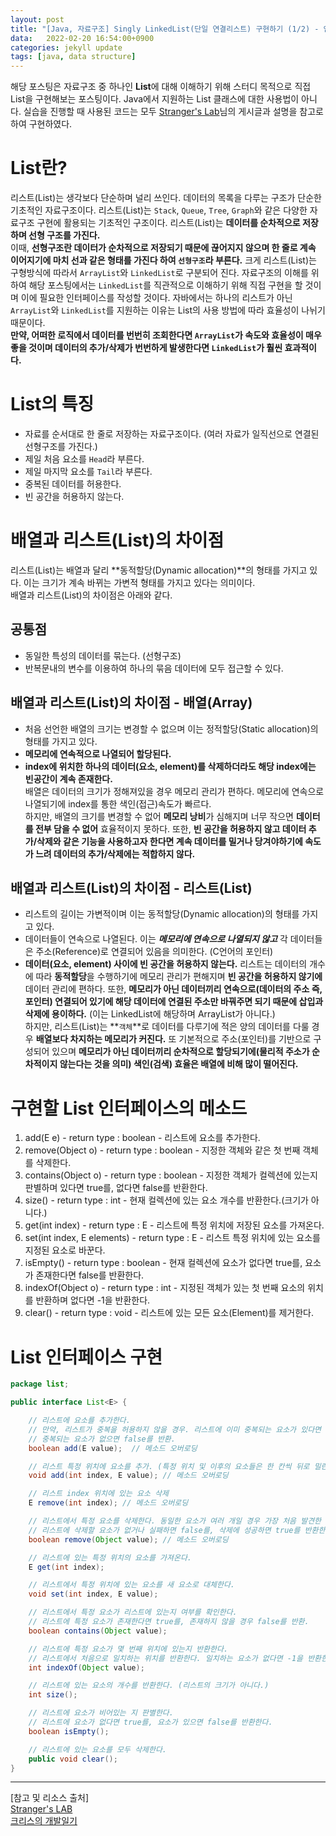 ```yaml
---
layout: post
title: "[Java, 자료구조] Singly LinkedList(단일 연결리스트) 구현하기 (1/2) - 인터페이스"
data:   2022-02-20 16:54:00+0900
categories: jekyll update
tags: [java, data structure]
---
```

해당 포스팅은 자료구조 중 하나인 **List**에 대해 이해하기 위해 스터디 목적으로 직접 List을 구현해보는 포스팅이다. Java에서 지원하는 List 클래스에 대한 사용법이 아니다. 실습을 진행할 때 사용된 코드는 모두 [Stranger's Lab](https://st-lab.tistory.com/174?category=856997)님의 게시글과 설명을 참고로 하여 구현하였다.

# List란?
리스트(List)는 생각보다 단순하며 널리 쓰인다. 데이터의 목록을 다루는 구조가 단순한 기초적인 자료구조이다. 리스트(List)는 `Stack`, `Queue`, `Tree`, `Graph`와 같은 다양한 자료구조 구현에 활용되는 기초적인 구조이다. 리스트(List)는 **데이터를 순차적으로 저장하며 선형 구조를 가진다.**  
이때, **선형구조란 데이터가 순차적으로 저장되기 때문에 끊어지지 않으며 한 줄로 계속 이어지기에 마치 선과 같은 형태를 가진다 하여 `선형구조`라 부른다.** 크게 리스트(List)는 구형방식에 따라서 `ArrayList`와 `LinkedList`로 구분되어 진다. 자료구조의 이해를 위하여 해당 포스팅에서는 `LinkedList`를 직관적으로 이해하기 위해 직접 구현을 할 것이며 이에 필요한 인터페이스를 작성할 것이다. 자바에서는 하나의 리스트가 아닌 `ArrayList`와 `LinkedList`를 지원하는 이유는 List의 사용 방법에 따라 효율성이 나뉘기 때문이다.  
**만약, 어떠한 로직에서 데이터를 번번히 조회한다면 `ArrayList`가 속도와 효율성이 매우 좋을 것이며 데이터의 추가/삭제가 번번하게 발생한다면 `LinkedList`가 훨씬 효과적이다.**

# List의 특징
- 자료를 순서대로 한 줄로 저장하는 자료구조이다. (여러 자료가 일직선으로 연결된 선형구조를 가진다.)  
- 제일 처음 요소를 `Head`라 부른다.  
- 제일 마지막 요소를 `Tail`라 부른다.  
- 중복된 데이터를 허용한다.  
- 빈 공간을 허용하지 않는다.  

# 배열과 리스트(List)의 차이점
리스트(List)는 배열과 달리 **동적할당(Dynamic allocation)**의 형태를 가지고 있다. 이는 크기가 계속 바뀌는 가변적 형태를 가지고 있다는 의미이다.  
배열과 리스트(List)의 차이점은 아래와 같다.

## 공통점
- 동일한 특성의 데이터를 묶는다. (선형구조)  
- 반복문내의 변수를 이용하여 하나의 묶음 데이터에 모두 접근할 수 있다.  

## 배열과 리스트(List)의 차이점 - 배열(Array)
- 처음 선언한 배열의 크기는 변경할 수 없으며 이는 정적할당(Static allocation)의 형태를 가지고 있다.  
- **메모리에 연속적으로 나열되어 할당된다.**  
- **index에 위치한 하나의 데이터(요소, element)를 삭제하더라도 해당 index에는 빈공간이 계속 존재한다.**  
배열은 데이터의 크기가 정해져있을 경우 메모리 관리가 편하다. 메모리에 연속으로 나열되기에 index를 통한 색인(접근)속도가 빠르다.  
하지만, 배열의 크기를 변경할 수 없어 **메모리 낭비**가 심해지며 너무 작으면 **데이터를 전부 담을 수 없어** 효율적이지 못하다. 또한, **빈 공간을 허용하지 않고 데이터 추가/삭제와 같은 기능을 사용하고자 한다면 계속 데이터를 밀거나 당겨야하기에 속도가 느려 데이터의 추가/삭제에는 적합하지 않다.**  
  
## 배열과 리스트(List)의 차이점 - 리스트(List)
- 리스트의 길이는 가변적이며 이는 동적할당(Dynamic allocation)의 형태를 가지고 있다.  
- 데이터들이 연속으로 나열된다. 이는 ***메모리에 연속으로 나열되지 않고*** 각 데이터들은 주소(Reference)로 연결되어 있음을 의미한다. (C언어의 포인터)  
- **데이터(요소, element) 사이에 빈 공간을 허용하지 않는다.**
리스트는 데이터의 개수에 따라 **동적할당**을 수행하기에 메모리 관리가 편해지며 **빈 공간을 허용하지 않기에** 데이터 관리에 편하다. 또한, **메모리가 아닌 데이터끼리 연속으로(데이터의 주소 즉, 포인터) 연결되어 있기에 해당 데이터에 연결된 주소만 바꿔주면 되기 때문에 삽입과 삭제에 용이하다.** (이는 LinkedList에 해당하며 ArrayList가 아니다.)  
하지만, 리스트(List)는 **`객체`**로 데이터를 다루기에 적은 양의 데이터를 다룰 경우 **배열보다 차지하는 메모리가 커진다.** 또 기본적으로 주소(포인터)를 기반으로 구성되어 있으며 **메모리가 아닌 데이터끼리 순차적으로 할당되기에(물리적 주소가 순차적이지 않는다는 것을 의미) 색인(검색) 효율은 배열에 비해 많이 떨어진다.**

# 구현할 List 인터페이스의 메소드
1. add(E e) - return type : boolean - 리스트에 요소를 추가한다.  
2. remove(Object o) - return type : boolean - 지정한 객체와 같은 첫 번째 객체를 삭제한다.  
3. contains(Object o) - return type : boolean - 지정한 객체가 컬렉션에 있는지 판별하며 있다면 true를, 없다면 false를 반환한다.  
4. size() - return type : int - 현재 컬렉션에 있는 요소 개수를 반환한다.(크기가 아니다.)  
5. get(int index) - return type : E - 리스트에 특정 위치에 저장된 요소를 가져온다.  
6. set(int index, E elements) - return type : E - 리스트 특정 위치에 있는 요소를 지정된 요소로 바꾼다.  
7. isEmpty() - return type : boolean - 현재 컬렉션에 요소가 없다면 true를, 요소가 존재한다면 false를 반환한다.  
8. indexOf(Object o) - return type : int - 지정된 객체가 있는 첫 번째 요소의 위치를 반환하며 없다면 -1을 반환한다.  
9. clear() - return type : void - 리스트에 있는 모든 요소(Element)를 제거한다.  

# List 인터페이스 구현
```java
package list;

public interface List<E> {

    // 리스트에 요소를 추가한다.
    // 만약, 리스트가 중복을 허용하지 않을 경우. 리스트에 이미 중복되는 요소가 있다면 true를,
    // 중복되는 요소가 없으면 false를 반환.
    boolean add(E value);  // 메소드 오버로딩

    // 리스트 특정 위치에 요소를 추가. (특정 위치 및 이후의 요소들은 한 칸씩 뒤로 밀린다.)
    void add(int index, E value); // 메소드 오버로딩

    // 리스트 index 위치에 있는 요소 삭제
    E remove(int index); // 메소드 오버로딩

    // 리스트에서 특정 요소를 삭제한다. 동일한 요소가 여러 개일 경우 가장 처음 발견한 요소만 삭제한다.
    // 리스트에 삭제할 요소가 없거나 실패하면 false를, 삭제에 성공하면 true를 반환한다.
    boolean remove(Object value); // 메소드 오버로딩

    // 리스트에 있는 특정 위치의 요소를 가져온다.
    E get(int index);

    // 리스트에서 특정 위치에 있는 요소를 새 요소로 대체한다.
    void set(int index, E value);

    // 리스트에서 특정 요소가 리스트에 있는지 여부를 확인한다.
    // 리스트에 특정 요소가 존재한다면 true를, 존재하지 않을 경우 false를 반환.
    boolean contains(Object value);

    // 리스트에 특정 요소가 몇 번째 위치에 있는지 반환한다.
    // 리스트에서 처음으로 일치하는 위치를 반환한다. 일치하는 요소가 없다면 -1을 반환한다.
    int indexOf(Object value);

    // 리스트에 있는 요소의 개수를 반환한다. (리스트의 크기가 아니다.)
    int size();

    // 리스트에 요소가 비어있는 지 판별한다.
    // 리스트에 요소가 없다면 true를, 요소가 있으면 false를 반환한다.
    boolean isEmpty();

    // 리스트에 있는 요소를 모두 삭제한다.
    public void clear();
}

```
  


---
[참고 및 리소스 출처]  
[Stranger's LAB](https://st-lab.tistory.com/1467)  
[크리스의 개발일기](https://devlogofchris.tistory.com/42)  
